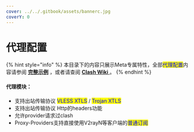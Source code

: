 ```yaml
---
cover: ../../.gitbook/assets/bannerc.jpg
coverY: 0
---
```


# 代理配置

{% hint style="info" %}
本目录下的内容只展示Meta专属特性，全部<mark style="color:blue;">代理配置</mark>内容请参阅 [**完整示例**](../../example/ex1.md#dai-li-pei-zhi) ，或者请查阅 [**Clash Wiki** ](https://lancellc.gitbook.io/clash/clash-config-file/proxies)。
{% endhint %}

#### **代理模块：**

* 支持出站传输协议 <mark style="color:blue;">VLESS XTLS</mark> / <mark style="color:blue;">Trojan XTLS</mark>
* 支持出站传输协议 Http的headers功能
* 允许provider请求过clash
* Proxy-Providers支持直接使用V2rayN等客户端的<mark style="color:blue;">普通订阅</mark>

